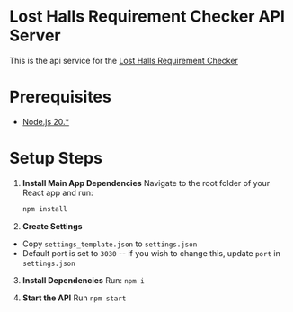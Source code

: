# Lost Halls Requirement Checker API Server
This is the api service for the [Lost Halls Requirement Checker](https://github.com/LostHalls/requirement-website)

# Prerequisites
- [Node.js 20.*](https://nodejs.org/en/download)

# Setup Steps
1. **Install Main App Dependencies**
   Navigate to the root folder of your React app and run:
   ```sh
   npm install
   ```

2. **Create Settings**
  - Copy `settings_template.json` to `settings.json`
  - Default port is set to `3030` -- if you wish to change this, update `port` in `settings.json`

3. **Install Dependencies**
  Run: `npm i`

4. **Start the API**
  Run `npm start`